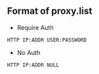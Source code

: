 ## Format of proxy.list

+ Require Auth

`HTTP IP:ADDR USER:PASSWORD`

+ No Auth

`HTTP IP:ADDR NULL`
